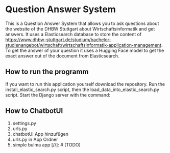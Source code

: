 # Question Answer System

This is a Question Answer System that allows you to ask questions about the website of the DHBW Stuttgart about Wirtschaftsinformatik and get answers.
It uses a Elasticsearch database to store the content of https://www.dhbw-stuttgart.de/studium/bachelor-studienangebot/wirtschaft/wirtschaftsinformatik-application-management.
To get the answer of your question it uses a Hugging Face model to get the exact answer out of the document from Elasticsearch.

## How to run the programm
If you want to run this application yourself download the repository.
Run the install_elastic_search.py script, then the load_data_into_elastic_search.py script.
Start the Django server with the command:

## How to ChatbotUI
1. settings.py
2. urls.py
3. chatbotUI App hinzufügen
4. urls.py in App Ordner
5. simple bulma app
[//]: # (TODO)
